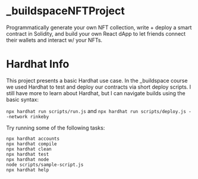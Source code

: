 # _buildspaceNFTProject
Programmatically generate your own NFT collection, write + deploy a smart contract in Solidity, and build your own React dApp to let friends connect their wallets and interact w/ your NFTs.

# Hardhat Info

This project presents a basic Hardhat use case. In the \_buildspace course we used Hardhat to test and deploy our contracts via short deploy scripts. I still have more to learn about Hardhat, but I can navigate builds using the basic syntax:

`npx hardhat run scripts/run.js`
and
`npx hardhat run scripts/deploy.js --network rinkeby`

Try running some of the following tasks:

```shell
npx hardhat accounts
npx hardhat compile
npx hardhat clean
npx hardhat test
npx hardhat node
node scripts/sample-script.js
npx hardhat help
```
